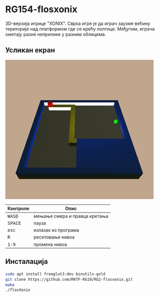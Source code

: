 # RG154-flosxonix
3D-верзија игрице "XONIX". Сврха игре је да играч заузме већину територије над платформом где се крећу лоптице. Међутим, играча ометају разне неприлике у разним облицима.
## Усликан екран
![живописан screenshot](./titled.png)

Контроле | Опис |
---------| -------- |
<kbd>W</kbd><kbd>A</kbd><kbd>S</kbd><kbd>D</kbd> | мењање смера и правца кретања |
<kbd>SPACE</kbd> | пауза |
<kbd>esc</kbd> | излазак из програма |
<kbd>R</kbd> | ресетовање нивоа |
<kbd>1-9</kbd> | промена нивоа |

## Инсталација
```bash
sudo apt install freeglut3-dev binutils-gold
git clone https://github.com/MATF-RG19/RG2-flosxonix.git
make
./flosXonix
```
